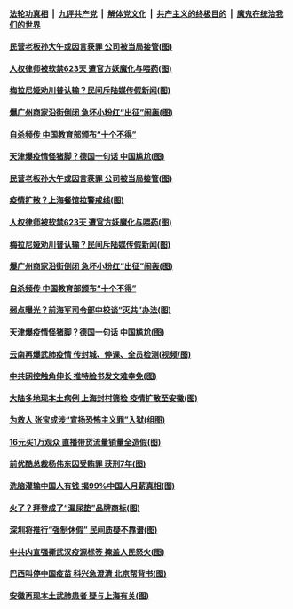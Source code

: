 

####  [法轮功真相](../../../../basic/blob/master/README.md?t=11121831) &nbsp;|&nbsp; [九评共产党](../../../../9ping.md/blob/master/README.md?t=11121831) &nbsp;|&nbsp; [解体党文化](../../../../jtdwh.md/blob/master/README.md?t=11121831)  &nbsp;|&nbsp; [共产主义的终极目的](../../../../gczydzjmd.md/blob/master/README.md?t=11121831) &nbsp;|&nbsp; [魔鬼在统治我们的世界](../../../../mgztzwmdsj.md/blob/master/README.md?t=11121831) 

#### [民营老板孙大午或因言获罪 公司被当局接管(图)](../pages/p1/952283.md?t=11121831) 

#### [人权律师被软禁623天 遭官方妖魔化与喂药(图)](../pages/p1/952293.md?t=11121831) 

#### [梅拉尼娅劝川普认输？民间斥陆媒传假新闻(图)](../pages/p1/952272.md?t=11121831) 

#### [爆广州商家沿街倒闭 急坏小粉红“出征”闹轰(图)](../pages/p1/952249.md?t=11121831) 

#### [自杀频传 中国教育部颁布“十个不得”](../pages/p1/952231.md?t=11121831) 

#### [天津爆疫情怪猪脚？德国一句话 中国尴尬(图)](../pages/p1/952223.md?t=11121831) 

#### [民营老板孙大午或因言获罪 公司被当局接管(图)](../pages/p1/952283.md?t=11121831) 

#### [疫情扩散？上海餐馆拉警戒线(图)](../pages/p1/952298.md?t=11121831) 

#### [人权律师被软禁623天 遭官方妖魔化与喂药(图)](../pages/p1/952293.md?t=11121831) 

#### [梅拉尼娅劝川普认输？民间斥陆媒传假新闻(图)](../pages/p1/952272.md?t=11121831) 

#### [爆广州商家沿街倒闭 急坏小粉红“出征”闹轰(图)](../pages/p1/952249.md?t=11121831) 

#### [自杀频传 中国教育部颁布“十个不得”](../pages/p1/952231.md?t=11121831) 

#### [弱点曝光？前海军司令部中校谈“灭共”办法(图)](../pages/p1/952226.md?t=11121831) 

#### [天津爆疫情怪猪脚？德国一句话 中国尴尬(图)](../pages/p1/952223.md?t=11121831) 

#### [云南再爆武肺疫情 传封城、停课、全员检测(视频/图)](../pages/p1/952189.md?t=11121831) 

#### [中共网控触角伸长 推特脸书发文难幸免(图)](../pages/p1/952175.md?t=11121831) 

#### [大陆多地现本土病例 上海封村筛检 疫情扩散至安徽(图)](../pages/p1/952173.md?t=11121831) 

#### [为救人 张宝成涉“宣扬恐怖主义罪”入狱(组图)](../pages/p1/952166.md?t=11121831) 

#### [16元买1万观众 直播带货流量销量全造假(图)](../pages/p1/952095.md?t=11121831) 

#### [前优酷总裁杨伟东因受贿罪 获刑7年(图)](../pages/p1/952155.md?t=11121831) 

#### [洗脑灌输中国人有钱 揭99%中国人月薪真相(图)](../pages/p1/952107.md?t=11121831) 

#### [火了？拜登成了“漏尿垫”品牌商标(图)](../pages/p1/952118.md?t=11121831) 

#### [深圳将推行“强制休假” 民间质疑不靠谱(图)](../pages/p1/952071.md?t=11121831) 

#### [中共内宣强撕武汉疫源标签 掩盖人民怒火(图)](../pages/p1/952087.md?t=11121831) 

#### [巴西叫停中国疫苗 科兴急澄清 北京帮背书(图)](../pages/p1/952079.md?t=11121831) 

#### [安徽再现本土武肺患者 疑与上海有关(图)](../pages/p1/952048.md?t=11121831) 

